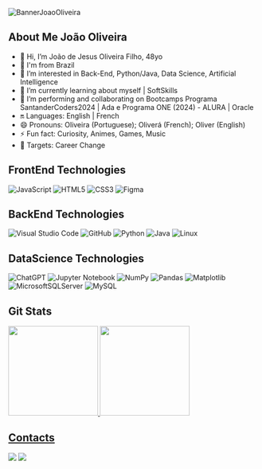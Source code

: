 
![BannerJoaoOliveira](https://media.licdn.com/dms/image/v2/D4D16AQHrpWNIi1NCdA/profile-displaybackgroundimage-shrink_350_1400/profile-displaybackgroundimage-shrink_350_1400/0/1724021197581?e=1740009600&v=beta&t=d-lWzhcnxaNXezgixLX4wV9ksgbSwUj2laPCJzmhmlI)

## About Me João Oliveira

- 👋 Hi, I’m João de Jesus Oliveira Filho, 48yo
- 🚩 I'm from Brazil
- 👀 I’m interested in Back-End, Python/Java, Data Science, Artificial Intelligence
- 🌱 I’m currently learning about myself | SoftSkills
- 💞️ I’m performing and collaborating on Bootcamps Programa SantanderCoders2024 | Ada e Programa ONE (2024) - ALURA | Oracle
- 🔛 Languages: English | French
- 😄 Pronouns: Oliveira (Portuguese); Oliverá (French); Oliver (English)
- ⚡ Fun fact: Curiosity, Animes, Games, Music
- 🎯 Targets: Career Change

## FrontEnd Technologies

![JavaScript](https://img.shields.io/badge/javascript-%23323330.svg?style=for-the-badge&logo=javascript&logoColor=%23F7DF1E)
![HTML5](https://img.shields.io/badge/html5-%23E34F26.svg?style=for-the-badge&logo=html5&logoColor=white)
![CSS3](https://img.shields.io/badge/css3-%231572B6.svg?style=for-the-badge&logo=css3&logoColor=white)
![Figma](https://img.shields.io/badge/figma-%23F24E1E.svg?style=for-the-badge&logo=figma&logoColor=white)

## BackEnd Technologies

![Visual Studio Code](https://img.shields.io/badge/Visual%20Studio%20Code-0078d7.svg?style=for-the-badge&logo=visual-studio-code&logoColor=white)
![GitHub](https://img.shields.io/badge/github-%23121011.svg?style=for-the-badge&logo=github&logoColor=white)
![Python](https://img.shields.io/badge/python-3670A0?style=for-the-badge&logo=python&logoColor=ffdd54)
![Java](https://img.shields.io/badge/java-%23ED8B00.svg?style=for-the-badge&logo=openjdk&logoColor=white)
![Linux](https://img.shields.io/badge/Linux-FCC624?style=for-the-badge&logo=linux&logoColor=black)

## DataScience Technologies

![ChatGPT](https://img.shields.io/badge/chatGPT-74aa9c?style=for-the-badge&logo=openai&logoColor=white)
![Jupyter Notebook](https://img.shields.io/badge/jupyter-%23FA0F00.svg?style=for-the-badge&logo=jupyter&logoColor=white)
![NumPy](https://img.shields.io/badge/numpy-%23013243.svg?style=for-the-badge&logo=numpy&logoColor=white)
![Pandas](https://img.shields.io/badge/pandas-%23150458.svg?style=for-the-badge&logo=pandas&logoColor=white)
![Matplotlib](https://img.shields.io/badge/Matplotlib-%23ffffff.svg?style=for-the-badge&logo=Matplotlib&logoColor=black)
![MicrosoftSQLServer](https://img.shields.io/badge/Microsoft%20SQL%20Server-CC2927?style=for-the-badge&logo=microsoft%20sql%20server&logoColor=white)
![MySQL](https://img.shields.io/badge/mysql-4479A1.svg?style=for-the-badge&logo=mysql&logoColor=white)

## Git Stats

<div>
<a href="https://github.com/jjofilho">
<img loading="lazy" height="180em" src="https://github-readme-stats.vercel.app/api/top-langs/?username=jjofilho&layout=compact&langs_count=7&theme=dracula"/>
<img loading="lazy" height="180em" src="https://github-readme-stats.vercel.app/api?username=jjofilho&show_icons=true&theme=dracula&include_all_commits=true&count_private=true"/>
</div>

## Contacts

<div>
<a href = "mailto:joaodejesusoliveirafilho@gmail.com"><img loading="lazy" src="https://img.shields.io/badge/Gmail-D14836?style=for-the-badge&logo=gmail&logoColor=white" target="_blank"></a>
<a href="https://www.linkedin.com/in/joaooliveiradigital/" target="_blank"><img loading="lazy" src="https://img.shields.io/badge/-LinkedIn-%230077B5?style=for-the-badge&logo=linkedin&logoColor=white" target="_blank"></a>   
</div>
